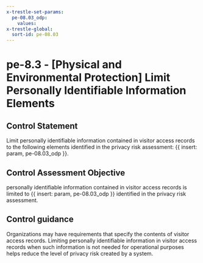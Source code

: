 ```yaml
---
x-trestle-set-params:
  pe-08.03_odp:
    values:
x-trestle-global:
  sort-id: pe-08.03
---
```


# pe-8.3 - \[Physical and Environmental Protection\] Limit Personally Identifiable Information Elements

## Control Statement

Limit personally identifiable information contained in visitor access records to the following elements identified in the privacy risk assessment: {{ insert: param, pe-08.03_odp }}.

## Control Assessment Objective

personally identifiable information contained in visitor access records is limited to {{ insert: param, pe-08.03_odp }} identified in the privacy risk assessment.

## Control guidance

Organizations may have requirements that specify the contents of visitor access records. Limiting personally identifiable information in visitor access records when such information is not needed for operational purposes helps reduce the level of privacy risk created by a system.
